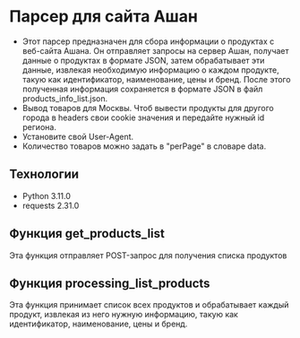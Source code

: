 # Парсер для сайта Ашан
- Этот парсер предназначен для сбора информации о продуктах с веб-сайта Ашана. Он отправляет запросы на сервер Ашан, получает данные о продуктах в формате JSON, затем обрабатывает эти данные, извлекая необходимую информацию о каждом продукте, такую как идентификатор, наименование, цены и бренд. После этого полученная информация сохраняется в формате JSON в файл products_info_list.json. 
- Вывод товаров для Москвы. Чтоб вывести продукты для другого города в headers свои cookie значения и передайте нужный id региона.
- Установите свой User-Agent.
- Количество товаров можно задать в "perPage" в словаре data. 

## Технологии
- Python 3.11.0 
- requests 2.31.0

## Функция get_products_list
Эта функция отправляет POST-запрос для получения списка продуктов

## Функция processing_list_products
Эта функция принимает список всех продуктов и обрабатывает каждый продукт, извлекая из него нужную информацию, такую как идентификатор, наименование, цены и бренд.

